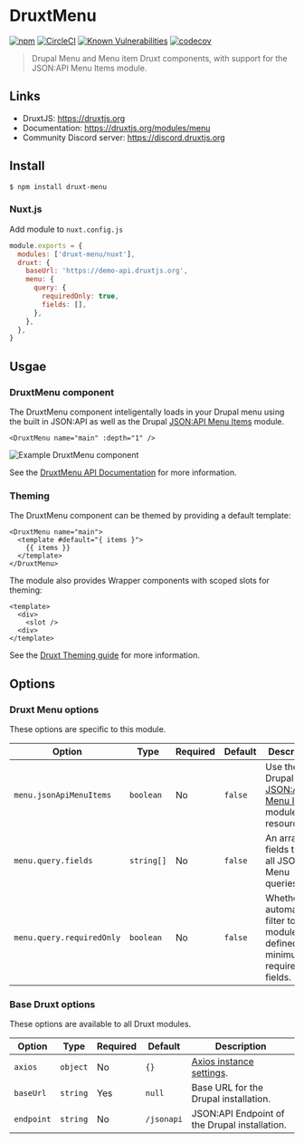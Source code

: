 # DruxtMenu

[![npm](https://badgen.net/npm/v/druxt-menu)](https://www.npmjs.com/package/druxt-menu)
[![CircleCI](https://circleci.com/gh/druxt/druxt-menu.svg?style=svg)](https://circleci.com/gh/druxt/druxt-menu)
[![Known Vulnerabilities](https://snyk.io/test/github/druxt/druxt-menu/badge.svg?targetFile=package.json)](https://snyk.io/test/github/druxt/druxt-menu?targetFile=package.json)
[![codecov](https://codecov.io/gh/druxt/druxt-menu/branch/develop/graph/badge.svg)](https://codecov.io/gh/druxt/druxt-menu)

> Drupal Menu and Menu item Druxt components, with support for the JSON:API Menu Items module.

## Links

- DruxtJS: https://druxtjs.org
- Documentation: https://druxtjs.org/modules/menu
- Community Discord server: https://discord.druxtjs.org

## Install

`$ npm install druxt-menu`

### Nuxt.js

Add module to `nuxt.config.js`

```js
module.exports = {
  modules: ['druxt-menu/nuxt'],
  druxt: {
    baseUrl: 'https://demo-api.druxtjs.org',
    menu: {
      query: {
        requiredOnly: true,
        fields: [],
      },
    },
  },
}
```

## Usgae

### DruxtMenu component

The DruxtMenu component inteligentally loads in your Drupal menu using the built in JSON:API as well as the Drupal [JSON:API Menu Items](https://www.drupal.org/project/jsonapi_menu_items) module.

```vue
<DruxtMenu name="main" :depth="1" />
```

![Example DruxtMenu component](https://druxtjs.org/images/druxt-menu.png)

See the [DruxtMenu API Documentation](https://druxtjs.org/api/packages/menu/components/DruxtMenu) for more information.

### Theming

The DruxtMenu component can be themed by providing a default template:
```vue
<DruxtMenu name="main">
  <template #default="{ items }">
    {{ items }}
  </template>
</DruxtMenu>
```

The module also provides Wrapper components with scoped slots for theming:
```vue
<template>
  <div>
    <slot />
  <div>
</template>
```

See the [Druxt Theming guide](https://druxtjs.org/guide/theming) for more information.

## Options

### Druxt Menu options

These options are specific to this module.

| Option | Type | Required | Default | Description |
| --- | --- | --- | --- | --- |
| `menu.jsonApiMenuItems` | `boolean` | No | `false` | Use the Drupal [JSON:API Menu Items](https://www.drupal.org/project/jsonapi_menu_items) module resource. |
| `menu.query.fields` | `string[]` | No | `false` | An array of fields to filter all JSON:API Menu queries. |
| `menu.query.requiredOnly` | `boolean` | No | `false` | Whether to automatically filter to module defined minimum required fields. |

### Base Druxt options

These options are available to all Druxt modules.

| Option | Type | Required | Default | Description |
| --- | --- | --- | --- | --- |
| `axios` | `object` | No | `{}` | [Axios instance settings](https://github.com/axios/axios#axioscreateconfig). |
| `baseUrl` | `string` | Yes | `null` | Base URL for the Drupal installation. |
| `endpoint` | `string` | No | `/jsonapi` | JSON:API Endpoint of the Drupal installation. |
